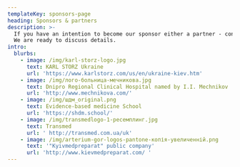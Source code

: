 ```yaml
---
templateKey: sponsors-page
heading: Sponsors & partners
description: >-
  If you have an intention to become our sponsor either a partner - contact us!
  We are ready to discuss details.
intro:
  blurbs:
    - image: /img/karl-storz-logo.jpg
      text: KARL STORZ Ukraine
      url: 'https://www.karlstorz.com/us/en/ukraine-kiev.htm'
    - image: /img/лого-больница-мечникова.jpg
      text: Dnipro Regional Clinical Hospital named by I.I. Mechnikov
      url: 'http://www.mechnikova.com/'
    - image: /img/шдм_original.png
      text: Evidence-based medicine School
      url: 'https://shdm.school/'
    - image: /img/transmedlogo-1-ресемплинг.jpg
      text: Transmed
      url: ' http://transmed.com.ua/uk'
    - image: /img/arterium-gor-logos-pantone-копія-увеличенній.png
      text: '"Kyivmedpreparat" public company'
      url: 'http://www.kievmedpreparat.com/ '
---
```


